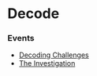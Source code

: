 # Decode

### Events

- [Decoding Challenges](https://community.ingress.com/en/categories/decoding-challenges)
- [The Investigation](https://community.ingress.com/en/categories/investigate)
